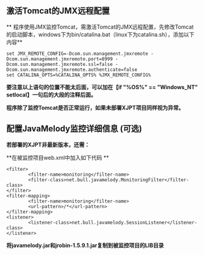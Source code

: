 ## 激活Tomcat的JMX远程配置

** 程序使用JMX监控Tomcat，需激活Tomcat的JMX远程配置，先修改Tomcat的启动脚本，windows下为bin/catalina.bat（linux下为catalina.sh），添加以下内容**

``` 
set JMX_REMOTE_CONFIG=-Dcom.sun.management.jmxremote -Dcom.sun.management.jmxremote.port=8999 -Dcom.sun.management.jmxremote.ssl=false -Dcom.sun.management.jmxremote.authenticate=false
set CATALINA_OPTS=%CATALINA_OPTS% %JMX_REMOTE_CONFIG% 
```

**要注意以上语句的位置不能太后面，可以加在【if "%OS%" == "Windows_NT" setlocal】一句后的大段的注释后面。**

**程序除了监控Tomcat是否正常运行，如果未部署XJPT项目同样视为异常。**



## 配置JavaMelody监控详细信息 (可选)

**若部署的XJPT非最新版本，还需：**

**在被监控项目web.xml中加入如下代码 **

``` 
<filter>   
        <filter-name>monitoring</filter-name>   
        <filter-class>net.bull.javamelody.MonitoringFilter</filter-class>   
</filter>   
<filter-mapping>   
        <filter-name>monitoring</filter-name>   
        <url-pattern>/*</url-pattern>   
</filter-mapping>   
<listener>   
        <listener-class>net.bull.javamelody.SessionListener</listener-class>   
</listener> 
```

**将javamelody.jar和jrobin-1.5.9.1.jar复制到被监控项目的LIB目录**